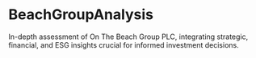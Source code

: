 # BeachGroupAnalysis
In-depth assessment of On The Beach Group PLC, integrating strategic, financial, and ESG insights crucial for informed investment decisions.
